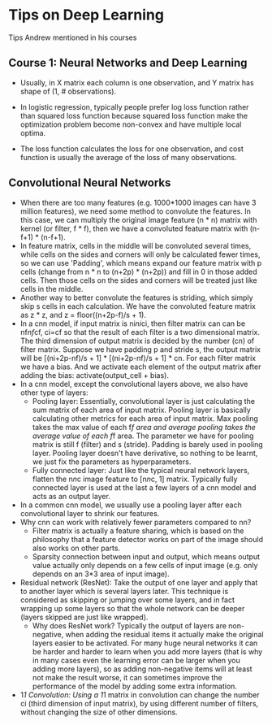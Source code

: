 # Tips on Deep Learning

Tips Andrew mentioned in his courses

## Course 1: Neural Networks and Deep Learning

* Usually, in X matrix each column is one observation, and Y matrix has shape of (1, # observations).

* In logistic regression, typically people prefer log loss function rather than
squared loss function because squared loss function make the optimization
problem become non-convex and have multiple local optima.

* The loss function calculates the loss for one observation, and cost function
is usually the average of the loss of many observations.


## Convolutional Neural Networks
* When there are too many features (e.g. 1000*1000 images can have 3 million features), we need some method to convolute the features. In this case, we can multiply the original image feature (n * n) matrix with kernel (or filter, f * f), then we have a convoluted feature matrix with (n-f+1) * (n-f+1).
* In feature matrix, cells in the middle will be convoluted several times, while cells on the sides and corners will only be calculated fewer times, so we can use 'Padding', which means expand our feature matrix with p cells (change from n * n to (n+2p) * (n+2p)) and fill in 0 in those added cells. Then those cells on the sides and corners will be treated just like cells in the middle.
* Another way to better convolute the features is striding, which simply skip s cells in each calculation. We have the convoluted feature matrix as z * z, and z = floor((n+2p-f)/s + 1).
* In a cnn model, if input matrix is ni*ni*ci, then filter matrix can can be nf*nf*cf, ci=cf so that the result of each filter is a two dimensional matrix. The third dimension of output matrix is decided by the number (cn) of filter matrix. Suppose we have padding p and stride s, the output matrix will be [(ni+2p-nf)/s + 1] * [(ni+2p-nf)/s + 1] * cn. For each filter matrix we have a bias. And we activate each element of the output matrix after adding the bias: activate(output_cell + bias).
* In a cnn model, except the convolutional layers above, we also have other type of layers:
  * Pooling layer: Essentially, convolutional layer is just calculating the sum matrix of each area of input matrix. Pooling layer is basically calculating other metrics for each area of input matrix. Max pooling takes the max value of each f*f area and average pooling takes the average value of each f*f area. The parameter we have for pooling matrix is still f (filter) and s (stride). Padding is barely used in pooling layer. Pooling layer doesn't have derivative, so nothing to be learnt, we just fix the parameters as hyperparameters.
  * Fully connected layer: Just like the typical neural network layers, flatten the n*n*c image feature to [n*n*c, 1] matrix. Typically fully connected layer is used at the last a few layers of a cnn model and acts as an output layer.
* In a common cnn model, we usually use a pooling layer after each convolutional layer to shrink our features.
* Why cnn can work with relatively fewer parameters compared to nn?
  * Filter matrix is actually a feature sharing, which is based on the philosophy that a feature detector works on part of the image should also works on other parts.  
  * Sparsity connection between input and output, which means output value actually only depends on a few cells of input image (e.g. only depends on an 3*3 area of input image).
* Residual network (ResNet): Take the output of one layer and apply that to another layer which is several layers later. This technique is considered as skipping or jumping over some layers, and in fact wrapping up some layers so that the whole network can be deeper (layers skipped are just like wrapped).
  * Why does ResNet work? Typically the output of layers are non-negative, when adding the residual items it actually make the original layers easier to be activated. For many huge neural networks it can be harder and harder to learn when you add more layers (that is why in many cases even the learning error can be larger when you adding more layers), so as adding non-negative items will at least not make the result worse, it can sometimes improve the performance of the model by adding some extra information.
* 1*1 Convolution: Using a 1*1 matrix in convolution can change the number ci (third dimension of input matrix), by using different number of filters, without changing the size of other dimensions. 
